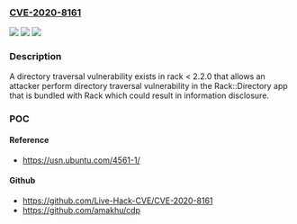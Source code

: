 ### [CVE-2020-8161](https://cve.mitre.org/cgi-bin/cvename.cgi?name=CVE-2020-8161)
![](https://img.shields.io/static/v1?label=Product&message=https%3A%2F%2Fgithub.com%2Frack%2Frack&color=blue)
![](https://img.shields.io/static/v1?label=Version&message=Fixed%20in%202.1.3%2C%20%3E%3D%202.2.0%20&color=brightgreen)
![](https://img.shields.io/static/v1?label=Vulnerability&message=Information%20Exposure%20Through%20Directory%20Listing%20(CWE-548)&color=brightgreen)

### Description

A directory traversal vulnerability exists in rack < 2.2.0 that allows an attacker perform directory traversal vulnerability in the Rack::Directory app that is bundled with Rack which could result in information disclosure.

### POC

#### Reference
- https://usn.ubuntu.com/4561-1/

#### Github
- https://github.com/Live-Hack-CVE/CVE-2020-8161
- https://github.com/amakhu/cdp

